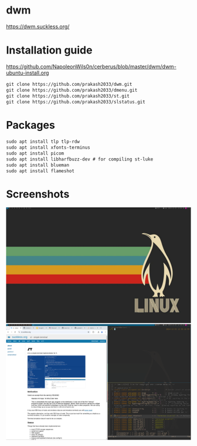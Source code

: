# dwm
https://dwm.suckless.org/

# Installation guide
https://github.com/NapoleonWils0n/cerberus/blob/master/dwm/dwm-ubuntu-install.org

```
git clone https://github.com/prakash2033/dwm.git
git clone https://github.com/prakash2033/dmenu.git
git clone https://github.com/prakash2033/st.git
git clone https://github.com/prakash2033/slstatus.git
```
# Packages
```
sudo apt install tlp tlp-rdw
sudo apt install xfonts-terminus
sudo apt install picom
sudo apt install libharfbuzz-dev # for compiling st-luke
sudo apt install blueman
sudo apt install flameshot
```
# Screenshots
![Screenshot](/screenshots/Dwm_2024-12-25_13-04.png?raw=true "Screenshot")
![Screenshot](/screenshots/Dwm_2024-12-25_12-40.png?raw=true "Screenshot")


